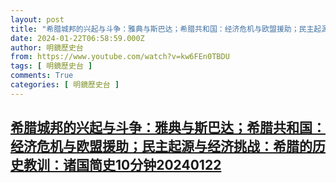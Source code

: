 ```yaml
---
layout: post
title: "希腊城邦的兴起与斗争：雅典与斯巴达；希腊共和国：经济危机与欧盟援助；民主起源与经济挑战：希腊的历史教训：诸国简史10分钟20240122"
date: 2024-01-22T06:58:59.000Z
author: 明鏡歷史台
from: https://www.youtube.com/watch?v=kw6FEn0TBDU
tags: [ 明鏡歷史台 ]
comments: True
categories: [ 明鏡歷史台 ]
---
```

<!--1705906739000-->
[希腊城邦的兴起与斗争：雅典与斯巴达；希腊共和国：经济危机与欧盟援助；民主起源与经济挑战：希腊的历史教训：诸国简史10分钟20240122](https://www.youtube.com/watch?v=kw6FEn0TBDU)
------

<div>

</div>

